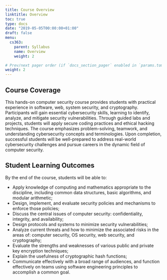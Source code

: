 ```yaml
---
title: Course Overview
linktitle: Overview
toc: true
type: docs
date: "2019-05-05T00:00:00+01:00"
draft: false
menu:
  cs363:
    parent: Syllabus
    name: Overview
    weight: 2

# Prev/next pager order (if `docs_section_pager` enabled in `params.toml`)
weight: 2
---
```


## Course Coverage

This hands-on computer security course provides students with practical experience in software, web, system security, and cryptography. Participants will gain essential cybersecurity skills, learning to identify, analyze, and mitigate security vulnerabilities. Through guided labs and projects, students will apply secure coding practices and ethical hacking techniques. The course emphasizes problem-solving, teamwork, and understanding cybersecurity concepts and terminologies. Upon completion, successful students will be well-prepared to address real-world cybersecurity challenges and pursue careers in the dynamic field of computer security.

## Student Learning Outcomes

By the end of the course, students will be able to:

* Apply knowledge of computing and mathematics appropriate to the discipline, including common data structures, basic algorithms, and modular arithmetic;
* Design, implement, and evaluate security policies and mechanisms to enforce those policies;
* Discuss the central issues of computer security: confidentiality, integrity, and availability;
* Design protocols and systems to minimize security vulnerabilities;
* Analyze current threats and how to minimize the associated risks in the areas of: computer security, OS security, web security, and cryptography;
* Evaluate the strengths and weaknesses of various public and private key encryption techniques;
* Explain the usefulness of cryptographic hash functions;
* Communicate effectively with a broad range of audiences, and function effectively on teams using software engineering principles to accomplish a
common goal.